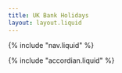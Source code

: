 ```yaml
---
title: UK Bank Holidays
layout: layout.liquid
---
```


{% include "nav.liquid" %}

{% include "accordian.liquid" %}

<script>
  async function getCountry() {
    const response = await fetch('https://cold-butterfly-7c04.leith-green.workers.dev/');
    //converts the data to JSON once fetched
    const data = await response.json();
    return data.regionCode
  }

  //waits for the DOM to fully load before executing the script
  document.addEventListener('DOMContentLoaded', async () => {
    const country = await getCountry();
    //gets the user's country from the body data attribute
    // const country = document.body.dataset.country || 'GB-ENG';

    // //maps the correct country code to the corresponding accordion id (England & Wales share)
    const sections = {
      'ENG': 'englandAndWales', 
      'WLS': 'englandAndWales',  
      'SCT': 'scotland',  
      'NIR': 'northernIreland', 
    };
    // Collects the collapse id based on the user's country, or defaults to 'englandAndWales' if country not found
    const sectionId = sections[country] || 'englandAndWales'; 
    // Selects which accordion section should be shown
    const sectionToShow = document.getElementById(sectionId);
    
    // If the section exists in the DOM, "show" it on the webpage
    if (sectionToShow) {
      const collapse = sectionToShow.querySelector('.accordion-collapse');
      if (collapse) {
        collapse.classList.add('show');      
      }
    }
  });

// async function fetchEvents() {
//     try {
//         //retrieves the data from the given URL and waits for it to be fully fetched
//         const response = await fetch('https://purple-pine-028c.leith-green.workers.dev/');
//         //converts the data to JSON once fetched
//         const data = await response.json();

//         //varaible holds the events array and container for the data to be combined
//         const populateEvents = (events, container) => {
//             let lastYear = null;

//             //creates a date for each event and extract the year
//             events.forEach(event => {
//                 const eventDate = new Date(event.date);
//                 const year = eventDate.getFullYear();
                
//                 //checks the year, adds heading element to separate each years events if different
//                 if (year !== lastYear) {
//                     const yearHeader = document.createElement('h5');
//                     yearHeader.innerText = year;
//                     container.appendChild(yearHeader);
//                     lastYear = year; // Update last year
//                 }
//                 //creates a div to store the fetched event data, set it to display in the container
//                 const div = document.createElement('div');
//                 div.innerText = `${event.title} - ${eventDate.toLocaleDateString()}`;
//                 //then adds the element to the DOM so it's visible in the browser
//                 container.appendChild(div);
//             });
//         };
//         //gets correct element for each region and populate with corresponding event data
//         const englandAndWalesBody = document.getElementById('englandAndWalesBody');
//         populateEvents(data['england-and-wales'].events, englandAndWalesBody);

//         const scotlandBody = document.getElementById('scotlandBody');
//         populateEvents(data.scotland.events, scotlandBody);
//         const northernIrelandBody = document.getElementById('northernIrelandBody');
//         populateEvents(data['northern-ireland'].events, northernIrelandBody);

//     //throws an error if the try code is unsuccessful
//     } catch (error) {
//         console.error("Error fetching data: ", error);
//     }
// }

// //calls the function to execute the code and display it in the browser accordion 
// fetchEvents();
</script>